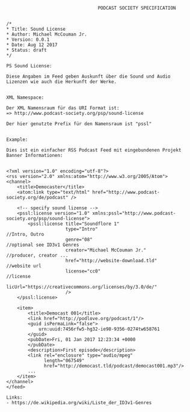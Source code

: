                                       PODCAST SOCIETY SPECIFICATION
                                      
                                      
    /*
    * Title: Sound License
    * Author: Michael McCouman Jr.
    * Version: 0.0.1
    * Date: Aug 12 2017
    * Status: draft
    */                                  

    PS Sound License:

    Diese Angaben im Feed geben Auskunft über die Sound und Audio 
    Lizenzen wie auch die Herkunft der Werke. 


    XML Namespace:

    Der XML Namensraum für das URI Format ist:
    => http://www.podcast-society.org/psp/sound-license

    Der hier genutzte Prefix für den Namensraum ist "pssl"


    Example:
    
    Dies ist ein einfacher RSS Podcast Feed mit eingebundenen Projekt Banner Informationen:


    <?xml version="1.0" encoding="utf-8"?>
    <rss version="2.0" xmlns:atom="http://www.w3.org/2005/Atom">
    <channel>
        <title>Democaster</title>
        <atom:link type="text/html" href="http://www.podcast-society.org/de/podcast" />

        <!-- specify sound lizense -->
        <pssl:license version="1.0" xmlns:pssl="http://www.podcast-society.org/psp/sound-license">
            <pssl:license title="Soundflore 1"
                          type="Intro"                                //Intro, Outro
                          genre="08"                                  //optional see ID3v1 Genres
                          creator="Michael McCouman Jr."              //producer, creator ...
                          href="http://website-download.tld"          //website url
                          license="cc0"                               //license
                          licUrl="https://creativecommons.org/licenses/by/3.0/de/"
                          />
        </pssl:license>
        
        <item>
            <title>Democast 001</title>
            <link href="http://podlove.org/podcast/1"/>
            <guid isPermaLink="false">
                urn:uuid:7456rfw5-hg32-ie98-9356-0274tw658761
            </guid>
            <pubDate>Fri, 01 Jan 2017 12:23:34 +0000
            </pubDate>
            <description>First episode</description>
            <link rel="enclosure" type="audio/mpeg"
                  length="067549"
                  href="http://democast.tld/podcast/democast001.mp3"/>
            ...
        </item>
    </channel>
    </feed>

    Links:
    - https://de.wikipedia.org/wiki/Liste_der_ID3v1-Genres
